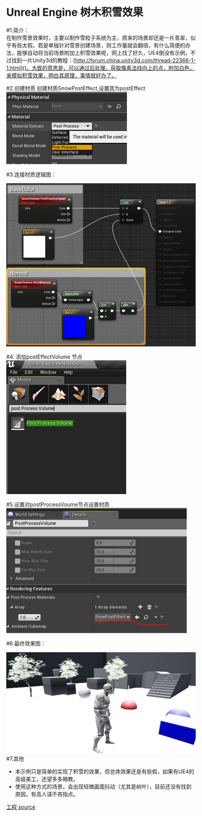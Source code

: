 # Unreal Engine 树木积雪效果


#1.简介：  
在制作雪景效果时，主要以制作雪粒子系统为主，原来的场景却还是一片青翠，似乎有些太假。若是单独针对雪景创建场景，则工作量就会翻倍，有什么简便的办法，能够自动将当前场景附加上积雪效果呢，网上找了好久，UE4倒没有示例，不过找到一片Unity3d的教程：[http://forum.china.unity3d.com/thread-22366-1-1.html]()。大致的意思是，可以通过后处理，获取像素法线向上的点，附加白色，来模拟积雪效果，明白其原理，事情就好办了。

#2.创建材质
创建材质SnowPostEffect,设置其为postEffect  
![](res/PostEffectSetting.png)  

#3.连接材质逻辑图：  

![](res/SnowEffect_Mat.png)  

#4. 添加postEffectVolume 节点
![](res/PostProcessVolume.png)  

#5.设置对postProcessVoume节点设置材质    
![](res/SetPostMat.png) 

#6.最终效果图：

![](res/PostEffectSnow.png) 
#7.其他
- 本示例只是简单的实现了积雪的效果，但总体效果还是有些假，如果有UE4的高级美工，还望多多赐教。
- 使用这种方式的场景，会出现轻微画面抖动（尤其是树叶），目前还没有找到原因，有高人请不吝指点。

 [工程 source](https://github.com/longlongwaytogo/UE4_Learn/tree/master/BluePrint/PostSnowEffect)